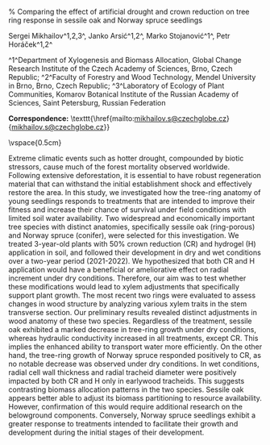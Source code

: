 % Comparing the effect of artificial drought and crown reduction on tree ring response in sessile oak and Norway spruce seedlings

Sergei Mikhailov^1,2,3^, Janko Arsić^1,2^, Marko Stojanović^1^, Petr Horáček^1,2^

^1^Department of Xylogenesis and Biomass Allocation, Global Change Research Institute of the Czech Academy of Sciences, Brno, Czech Republic;
^2^Faculty of Forestry and Wood Technology, Mendel University in Brno, Brno, Czech Republic;
^3^Laboratory of Ecology of Plant Communities, Komarov Botanical Institute of the Russian Academy of Sciences, Saint Petersburg, Russian Federation

**Correspondence:** \texttt{\href{mailto:mikhailov.s@czechglobe.cz}{mikhailov.s@czechglobe.cz}}

\vspace{0.5cm}

Extreme climatic events such as hotter drought, compounded by biotic stressors, cause much of the forest mortality observed worldwide.
Following extensive deforestation, it is essential to have robust regeneration material that can withstand the initial establishment shock and effectively restore the area.
In this study, we investigated how the tree-ring anatomy of young seedlings responds to treatments that are intended to improve their fitness and increase their chance of survival under field conditions with limited soil water availability.
Two widespread and economically important tree species with distinct anatomies, specifically sessile oak (ring-porous) and Norway spruce (conifer), were selected for this investigation.
We treated 3-year-old plants with 50% crown reduction (CR) and hydrogel (H) application in soil, and followed their development in dry and wet conditions over a two-year period (2021-2022).
We hypothesized that both CR and H application would have a beneficial or ameliorative effect on radial increment under dry conditions.
Therefore, our aim was to test whether these modifications would lead to xylem adjustments that specifically support plant growth.
The most recent two rings were evaluated to assess changes in wood structure by analyzing various xylem traits in the stem transverse section.
Our preliminary results revealed distinct adjustments in wood anatomy of these two species.
Regardless of the treatment, sessile oak exhibited a marked decrease in tree-ring growth under dry conditions, whereas hydraulic conductivity increased in all treatments, except CR.
This implies the enhanced ability to transport water more efficiently.
On the other hand, the tree-ring growth of Norway spruce responded positively to CR, as no notable decrease was observed under dry conditions.
In wet conditions, radial cell wall thickness and radial tracheid diameter were positively impacted by both CR and H only in earlywood tracheids.
This suggests contrasting biomass allocation patterns in the two species.
Sessile oak appears better able to adjust its biomass partitioning to resource availability.
However, confirmation of this would require additional research on the belowground components.
Conversely, Norway spruce seedlings exhibit a greater response to treatments intended to facilitate their growth and development during the initial stages of their development.

<!--
Xylem traits in transverse section were analyzed in both rings of 2021 and 2022.
10 um-thick microsections were cut on a rotary microtome and stained with safranin and Astra blue.
Images covering stem cross-section were captured (200x spruce, 0.27 um/px; 50x oak, 1.10 um/px) with a camera mounted on a light microscope.
We compared standardized tracheidograms of several xylem traits in spruce 
and derived hydraulic diameter, theoretical hydraulic conductivity in oak...
-->

